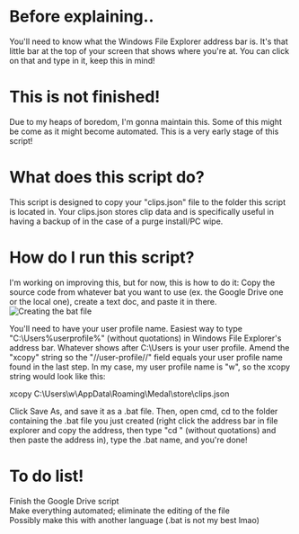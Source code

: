 # Before explaining..
You'll need to know what the Windows File Explorer address bar is. It's that little bar at the top of your screen that shows where you're at. You can click on that and type in it, keep this in mind!

# This is not finished!
Due to my heaps of boredom, I'm gonna maintain this. Some of this might be come as it might become automated. This is a very early stage of this script!

# What does this script do?
This script is designed to copy your "clips.json" file to the folder this script is located in. Your clips.json stores clip data and is specifically useful in having a backup of in the case of a purge install/PC wipe.

# How do I run this script?
I'm working on improving this, but for now, this is how to do it:
Copy the source code from whatever bat you want to use (ex. the Google Drive one or the local one), create a text doc, and paste it in there.
![Creating the bat file](http://plaguecraft.xyz/assets/img/medal/clip-backup.png)

You'll need to have your user profile name. Easiest way to type "C:\Users\%userprofile%" (without quotations) in Windows File Explorer's address bar. Whatever shows after C:\Users is your user profile.
Amend the "xcopy" string so the "//user-profile//" field equals your user profile name found in the last step. In my case, my user profile name is "w", so the xcopy string would look like this:

xcopy C:\Users\w\AppData\Roaming\Medal\store\clips.json

Click Save As, and save it as a .bat file.
Then, open cmd, cd to the folder containing the .bat file you just created (right click the address bar in file explorer and copy the address, then type "cd " (without quotations) and then paste the address in), type the .bat name, and you're done!

# To do list!
Finish the Google Drive script<br/>
Make everything automated; eliminate the editing of the file<br/>
Possibly make this with another language (.bat is not my best lmao)<br/>
